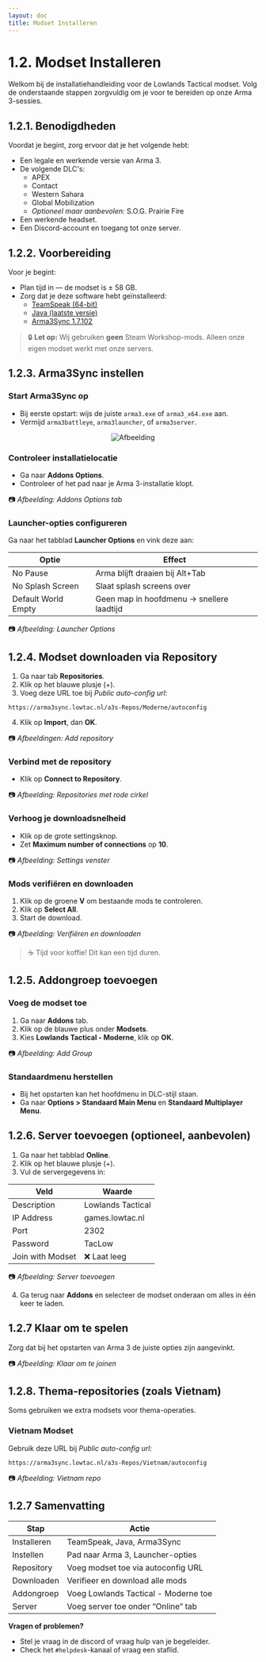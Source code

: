```yaml
---
layout: doc
title: Modset Installeren
---
```


# 1.2. Modset Installeren

Welkom bij de installatiehandleiding voor de Lowlands Tactical modset. Volg de onderstaande stappen zorgvuldig om je voor te bereiden op onze Arma 3-sessies.

## 1.2.1. Benodigdheden
Voordat je begint, zorg ervoor dat je het volgende hebt:

- Een legale en werkende versie van Arma 3.
- De volgende DLC's:
  - APEX
  - Contact
  - Western Sahara
  - Global Mobilization
  - *Optioneel maar aanbevolen:* S.O.G. Prairie Fire
- Een werkende headset.
- Een Discord-account en toegang tot onze server.

## 1.2.2. Voorbereiding

Voor je begint:

- Plan tijd in — de modset is ± 58 GB.
- Zorg dat je deze software hebt geïnstalleerd:
  - [TeamSpeak (64-bit)](https://www.teamspeak.com/en/downloads/#ts3client)
  - [Java (laatste versie)](https://java.com/getjava)
  - [Arma3Sync 1.7.102](https://arma3sync.lowtac.nl/Wiki/arma3sync-installer-1-7-102.exe)

> 🔒 **Let op:** Wij gebruiken **geen** Steam Workshop-mods. Alleen onze eigen modset werkt met onze servers.

## 1.2.3. Arma3Sync instellen

### Start Arma3Sync op
- Bij eerste opstart: wijs de juiste `arma3.exe` of `arma3_x64.exe` aan.
- Vermijd `arma3battleye`, `arma3launcher`, of `arma3server`.

<p align="center">
  <img src="/1/1_2/img1.jpg" alt="Afbeelding" />
</p>

### Controleer installatielocatie
- Ga naar **Addons Options**.
- Controleer of het pad naar je Arma 3-installatie klopt.

📷 _Afbeelding: Addons Options tab_

### Launcher-opties configureren
Ga naar het tabblad **Launcher Options** en vink deze aan:

| Optie              | Effect                                                |
|--------------------|--------------------------------------------------------|
| No Pause           | Arma blijft draaien bij Alt+Tab                       |
| No Splash Screen   | Slaat splash screens over                             |
| Default World Empty| Geen map in hoofdmenu → snellere laadtijd             |

📷 _Afbeelding: Launcher Options_

## 1.2.4. Modset downloaden via Repository

1. Ga naar tab **Repositories**.
2. Klik op het blauwe plusje (+).
3. Voeg deze URL toe bij *Public auto-config url*: 

`https://arma3sync.lowtac.nl/a3s-Repos/Moderne/autoconfig`


4. Klik op **Import**, dan **OK**.

📷 _Afbeeldingen: Add repository_

### Verbind met de repository
- Klik op **Connect to Repository**.

📷 _Afbeelding: Repositories met rode cirkel_

### Verhoog je downloadsnelheid
- Klik op de grote settingsknop.
- Zet **Maximum number of connections** op **10**.

📷 _Afbeelding: Settings venster_

### Mods verifiëren en downloaden
1. Klik op de groene **V** om bestaande mods te controleren.
2. Klik op **Select All**.
3. Start de download.

📷 _Afbeelding: Verifiëren en downloaden_

> ☕ Tijd voor koffie! Dit kan een tijd duren.

## 1.2.5. Addongroep toevoegen

### Voeg de modset toe
1. Ga naar **Addons** tab.
2. Klik op de blauwe plus onder **Modsets**.
3. Kies **Lowlands Tactical - Moderne**, klik op **OK**.

📷 _Afbeelding: Add Group_

### Standaardmenu herstellen
- Bij het opstarten kan het hoofdmenu in DLC-stijl staan.
- Ga naar **Options > Standaard Main Menu** en **Standaard Multiplayer Menu**.

## 1.2.6. Server toevoegen (optioneel, aanbevolen)

1. Ga naar het tabblad **Online**.
2. Klik op het blauwe plusje (+).
3. Vul de servergegevens in:

| Veld                | Waarde                |
|---------------------|------------------------|
| Description         | Lowlands Tactical      |
| IP Address          | games.lowtac.nl        |
| Port                | 2302                   |
| Password            | TacLow                 |
| Join with Modset    | ❌ Laat leeg            |

📷 _Afbeelding: Server toevoegen_

4. Ga terug naar **Addons** en selecteer de modset onderaan om alles in één keer te laden.

## 1.2.7 Klaar om te spelen

Zorg dat bij het opstarten van Arma 3 de juiste opties zijn aangevinkt.

📷 _Afbeelding: Klaar om te joinen_

## 1.2.8. Thema-repositories (zoals Vietnam)

Soms gebruiken we extra modsets voor thema-operaties.

### Vietnam Modset

Gebruik deze URL bij *Public auto-config url*:

`https://arma3sync.lowtac.nl/a3s-Repos/Vietnam/autoconfig`


📷 _Afbeelding: Vietnam repo_

## 1.2.7 Samenvatting

| Stap           | Actie                                     |
|----------------|--------------------------------------------|
| Installeren    | TeamSpeak, Java, Arma3Sync                |
| Instellen      | Pad naar Arma 3, Launcher-opties          |
| Repository     | Voeg modset toe via autoconfig URL        |
| Downloaden     | Verifieer en download alle mods           |
| Addongroep     | Voeg Lowlands Tactical - Moderne toe      |
| Server         | Voeg server toe onder “Online” tab        |

**Vragen of problemen?**
- Stel je vraag in de discord of vraag hulp van je begeleider.
- Check het `#helpdesk`-kanaal of vraag een staflid.